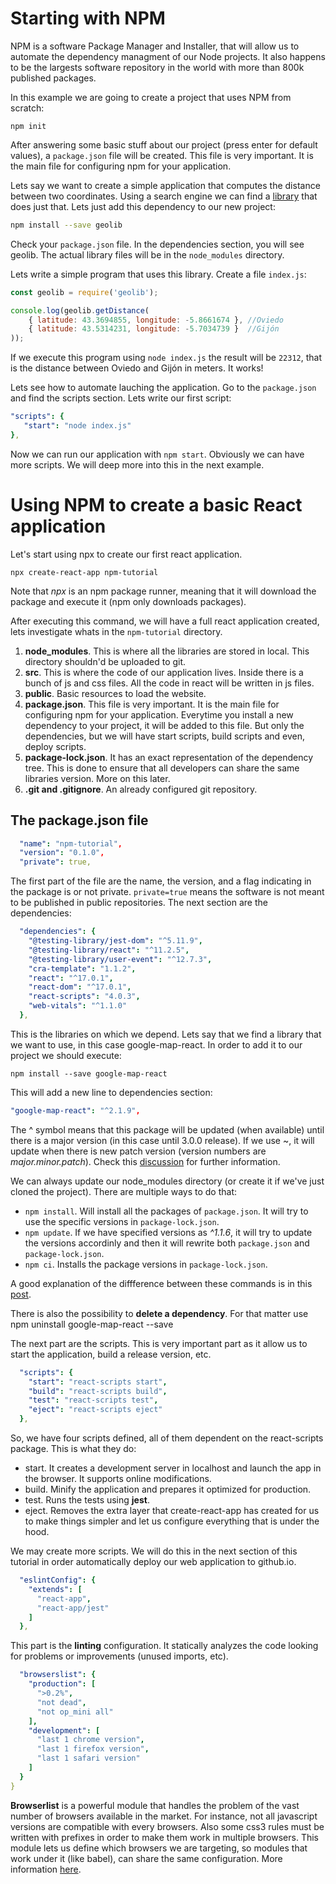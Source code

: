 # Starting with NPM
NPM is a software Package Manager and Installer, that will allow us to automate the dependency managment of our Node projects. It also happens to be the largests software repository in the world with more than 800k published packages.

In this example we are going to create a project that uses NPM from scratch:

```
npm init
```
After answering some basic stuff about our project (press enter for default values), a `package.json` file will be created. This file is very important. It is the main file for configuring npm for your application.

Lets say we want to create a simple application that computes the distance between two coordinates. Using a search engine we can find a [library](https://www.npmjs.com/package/geolib) that does just that. Lets just add this dependency to our new project:

```sh
npm install --save geolib
```
Check your `package.json` file. In the dependencies section, you will see geolib. The actual library files will be in the `node_modules` directory.

Lets write a simple program that uses this library. Create a file `index.js`:

```javascript
const geolib = require('geolib');

console.log(geolib.getDistance(
    { latitude: 43.3694855, longitude: -5.8661674 }, //Oviedo
    { latitude: 43.5314231, longitude: -5.7034739 }  //Gijón
));
```
If we execute this program using `node index.js` the result will be `22312`, that is the distance between Oviedo and Gijón in meters. It works!

Lets see how to automate lauching the application. Go to the `package.json` and find the scripts section. Lets write our first script:

```yaml
"scripts": {
   "start": "node index.js"
},
```
Now we can run our application with `npm start`. Obviously we can have more scripts. We will deep more into this in the next example.



# Using NPM to create a basic React application

Let's start using npx to create our first react application. 
```
npx create-react-app npm-tutorial
```
Note that *npx* is an npm package runner, meaning that it will download the package and execute it (npm only downloads packages).

After executing this command, we will have a full react application created, lets investigate whats in the `npm-tutorial` directory.

1. **node_modules**. This is where all the libraries are stored in local. This directory shouldn'd be uploaded to git.
2. **src**. This is where the code of our application lives. Inside there is a bunch of js and css files. All the code in react will be written in js files.
3. **public**. Basic resources to load the website.
4. **package.json**. This file is very important. It is the main file for configuring npm for your application. Everytime you install a new dependency to your project, it will be added to this file. But only the dependencies, but we will have start scripts, build scripts and even, deploy scripts.
5. **package-lock.json**. It has an exact representation of the dependency tree. This is done to ensure that all developers can share the same libraries version. More on this later.
6. **.git and .gitignore**. An already configured git repository.

## The package.json file
```yaml
  "name": "npm-tutorial",
  "version": "0.1.0",
  "private": true,
```
The first part of the file are the name, the version, and a flag indicating in the package is or not private. `private=true` means the software is not meant to be published in public repositories. The next section are the dependencies:

```yaml
  "dependencies": {
    "@testing-library/jest-dom": "^5.11.9",
    "@testing-library/react": "^11.2.5",
    "@testing-library/user-event": "^12.7.3",
    "cra-template": "1.1.2",
    "react": "^17.0.1",
    "react-dom": "^17.0.1",
    "react-scripts": "4.0.3",
    "web-vitals": "^1.1.0"
  },
```
This is the libraries on which we depend. Lets say that we find a library that we want to use, in this case google-map-react. In order to add it to our project we should execute:
```
npm install --save google-map-react
```
This will add a new line to dependencies section:
```yaml
"google-map-react": "^2.1.9",
```
The ^ symbol means that this package will be updated (when available) until there is a major version (in this case until 3.0.0 release). If we use ~, it will update when there is new patch version (version numbers are *major.minor.patch*). Check this [discussion](https://stackoverflow.com/questions/22343224/whats-the-difference-between-tilde-and-caret-in-package-json) for further information.

We can always update our node_modules directory (or create it if we've just cloned the project). There are multiple ways to do that:
* `npm install`. Will install all the packages of `package.json`. It will try to use the specific versions in `package-lock.json`.
* `npm update`. If we have specified versions as *^1.1.6*, it will try to update the versions accordinly and then it will rewrite both `package.json` and `package-lock.json`.
* `npm ci`. Installs the package versions in `package-lock.json`.

A good explanation of the diffference between these commands is in this [post](https://stackoverflow.com/a/53594050/2828454).

There is also the possibility to **delete a dependency**. For that matter use npm uninstall google-map-react --save

The next part are the scripts. This is very important part as it allow us to start the application, build a release version, etc.
```yaml
  "scripts": {
    "start": "react-scripts start",
    "build": "react-scripts build",
    "test": "react-scripts test",
    "eject": "react-scripts eject"
  },
```
So, we have four scripts defined, all of them dependent on the react-scripts package. This is what they do:
* start. It creates a development server in localhost and launch the app in the browser. It supports online modifications.
* build. Minify the application and prepares it optimized for production.
* test. Runs the tests using **jest**.
* eject. Removes the extra layer that create-react-app has created for us to make things simpler and let us configure everything that is under the hood.

We may create more scripts. We will do this in the next section of this tutorial in order automatically deploy our web application to github.io.

```yaml
  "eslintConfig": {
    "extends": [
      "react-app",
      "react-app/jest"
    ]
  },
```
This part is the **linting** configuration. It statically analyzes the code looking for problems or improvements (unused imports, etc).

```yaml
  "browserslist": {
    "production": [
      ">0.2%",
      "not dead",
      "not op_mini all"
    ],
    "development": [
      "last 1 chrome version",
      "last 1 firefox version",
      "last 1 safari version"
    ]
  }
}
```
**Browserlist** is a powerful module that handles the problem of the vast number of browsers available in the market. For instance, not all javascript versions are compatible with every browsers. Also some css3 rules must be written with prefixes in order to make them work in multiple browsers. This module lets us define which browsers we are targeting, so modules that work under it (like babel), can share the same configuration. More information [here](https://github.com/browserslist/browserslist).

